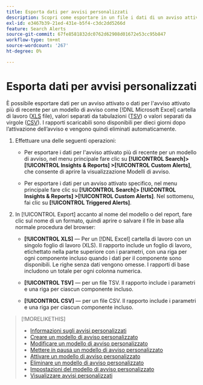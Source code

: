 ```yaml
---
title: Esporta dati per avvisi personalizzati
description: Scopri come esportare in un file i dati di un avviso attivato.
exl-id: e3467b39-21ed-431e-b5f4-c3dc2dd5266d
feature: Search Alerts
source-git-commit: 67fe8581832dc0762d62908d01672e53cc95b847
workflow-type: tm+mt
source-wordcount: '267'
ht-degree: 0%

---
```


# Esporta dati per avvisi personalizzati

È possibile esportare dati per un avviso attivato o dati per l&#39;avviso attivato più di recente per un modello di avviso come [!DNL Microsoft Excel] cartella di lavoro ([XLS](/help/search-social-commerce/glossary.md#w-x) file), valori separati da tabulazioni ([TSV](/help/search-social-commerce/glossary.md#s-t)) o valori separati da virgole ([CSV](/help/search-social-commerce/glossary.md#c-d)). I rapporti scaricabili sono disponibili per dieci giorni dopo l’attivazione dell’avviso e vengono quindi eliminati automaticamente.

1. Effettuare una delle seguenti operazioni:

   * Per esportare i dati per l&#39;avviso attivato più di recente per un modello di avviso, nel menu principale fare clic su **[!UICONTROL Search]> [!UICONTROL Insights & Reports] >[!UICONTROL Custom Alerts]**, che consente di aprire la visualizzazione Modelli di avviso.

   * Per esportare i dati per un avviso attivato specifico, nel menu principale fare clic su **[!UICONTROL Search]> [!UICONTROL Insights & Reports] >[!UICONTROL Custom Alerts]**. Nel sottomenu, fai clic su **[!UICONTROL Triggered Alerts]**.

1. In [!UICONTROL Export] accanto al nome del modello o del report, fare clic sul nome di un formato, quindi aprire o salvare il file in base alla normale procedura del browser:

   * **[!UICONTROL XLS]** — Per un [!DNL Excel] cartella di lavoro con un singolo foglio di lavoro (XLS). Il rapporto include un foglio di lavoro, etichettato nella parte superiore con i parametri, con una riga per ogni componente incluso quando i dati per il componente sono disponibili. Le righe senza dati vengono omesse. I rapporti di base includono un totale per ogni colonna numerica.

   * **[!UICONTROL TSV]** — per un file TSV. Il rapporto include i parametri e una riga per ciascun componente incluso.

   * **[!UICONTROL CSV]** — per un file CSV. Il rapporto include i parametri e una riga per ciascun componente incluso.

>[!MORELIKETHIS]
>
>* [Informazioni sugli avvisi personalizzati](alert-about.md)
>* [Creare un modello di avviso personalizzato](alert-template-create.md)
>* [Modificare un modello di avviso personalizzato](alert-template-edit.md)
>* [Mettere in pausa un modello di avviso personalizzato](alert-template-pause.md)
>* [Attivare un modello di avviso personalizzato](alert-template-activate.md)
>* [Eliminare un modello di avviso personalizzato](alert-template-delete.md)
>* [Impostazioni del modello di avviso personalizzato](alert-template-settings.md)
>* [Visualizzare avvisi personalizzati](alert-view.md)
